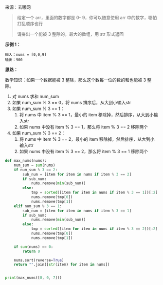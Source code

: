 

来源：去哪网

> 给定一个 arr，里面的数字都是 0- 9，你可以随意使用 arr 中的数字，哪怕打乱顺序也行
>
> 请拼出一个能被 3 整除的，最大的数组，用 str 形式返回



**示例 1：**

```apl
输入：nums = [0,0,9]
输出：900
```



**思路：**

数学知识：如果一个数据能被 3 整除，那么这个数每一位的数的和也能被 3 整除。

1. 对 nums 求和 num_sum
2. 如果 num_sum % 3 == 0，将 nums 排序后，从大到小输入str
3. 如果 num_sum % 3 == 1：
   1. 将 nums 中 item % 3 == 1，最小的 item 移除掉，然后排序，从大到小输入str
   2. 如果 nums 中没有 item % 3 == 1，那么将  item % 3 == 2 移除两个
4. 如果 num_sum % 3 == 2：
   1. 将 nums 中 item % 3 == 2，最小的 item 移除掉，然后排序，从大到小输入str
   2. 如果 nums 中没有 item % 3 == 2，那么将  item % 3 == 1 移除两个



```python
def max_nums(nums):
    num_sum = sum(nums)
    if num_sum % 3 == 2:
        sub_num = [item for item in nums if item % 3 == 2]
        if sub_num:
            nums.remove(min(sub_num))
        else:
            tmp = sorted([item for item in nums if item % 3 == 1])[:2]
            nums.remove(tmp[0])
            nums.remove(tmp[1])
    elif num_sum % 3 == 1:
        sub_num = [item for item in nums if item % 3 == 1]
        if sub_num:
            nums.remove(min(sub_num))
        else:
            tmp = sorted([item for item in nums if item % 3 == 2])[:2]
            nums.remove(tmp[0])
            nums.remove(tmp[1])

    if sum(nums) == 0:
        return 0

    nums.sort(reverse=True)
    return "".join([str(item) for item in nums])


print(max_nums([0, 0, 7]))
```

